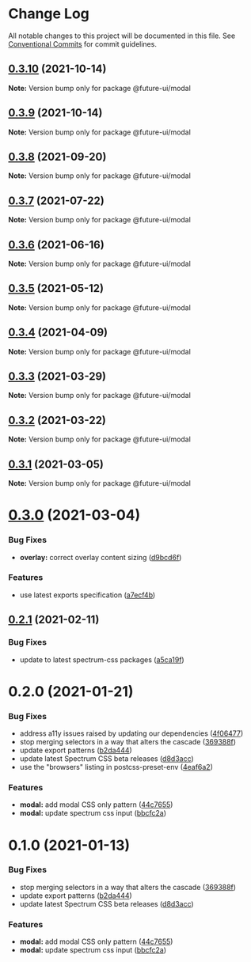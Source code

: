 # Change Log

All notable changes to this project will be documented in this file.
See [Conventional Commits](https://conventionalcommits.org) for commit guidelines.

## [0.3.10](https://github.com/adobe/spectrum-web-components/compare/@future-ui/modal@0.3.8...@future-ui/modal@0.3.10) (2021-10-14)

**Note:** Version bump only for package @future-ui/modal

## [0.3.9](https://github.com/adobe/spectrum-web-components/compare/@future-ui/modal@0.3.8...@future-ui/modal@0.3.9) (2021-10-14)

**Note:** Version bump only for package @future-ui/modal

## [0.3.8](https://github.com/adobe/spectrum-web-components/compare/@future-ui/modal@0.3.7...@future-ui/modal@0.3.8) (2021-09-20)

**Note:** Version bump only for package @future-ui/modal

## [0.3.7](https://github.com/adobe/spectrum-web-components/compare/@future-ui/modal@0.3.6...@future-ui/modal@0.3.7) (2021-07-22)

**Note:** Version bump only for package @future-ui/modal

## [0.3.6](https://github.com/adobe/spectrum-web-components/compare/@future-ui/modal@0.3.5...@future-ui/modal@0.3.6) (2021-06-16)

**Note:** Version bump only for package @future-ui/modal

## [0.3.5](https://github.com/adobe/spectrum-web-components/compare/@future-ui/modal@0.3.4...@future-ui/modal@0.3.5) (2021-05-12)

**Note:** Version bump only for package @future-ui/modal

## [0.3.4](https://github.com/adobe/spectrum-web-components/compare/@future-ui/modal@0.3.3...@future-ui/modal@0.3.4) (2021-04-09)

**Note:** Version bump only for package @future-ui/modal

## [0.3.3](https://github.com/adobe/spectrum-web-components/compare/@future-ui/modal@0.3.2...@future-ui/modal@0.3.3) (2021-03-29)

**Note:** Version bump only for package @future-ui/modal

## [0.3.2](https://github.com/adobe/spectrum-web-components/compare/@future-ui/modal@0.3.1...@future-ui/modal@0.3.2) (2021-03-22)

**Note:** Version bump only for package @future-ui/modal

## [0.3.1](https://github.com/adobe/spectrum-web-components/compare/@future-ui/modal@0.3.0...@future-ui/modal@0.3.1) (2021-03-05)

**Note:** Version bump only for package @future-ui/modal

# [0.3.0](https://github.com/adobe/spectrum-web-components/compare/@future-ui/modal@0.2.1...@future-ui/modal@0.3.0) (2021-03-04)

### Bug Fixes

-   **overlay:** correct overlay content sizing ([d9bcd6f](https://github.com/adobe/spectrum-web-components/commit/d9bcd6fd6b4eecae297c6e5cc5330e79a9e198ff))

### Features

-   use latest exports specification ([a7ecf4b](https://github.com/adobe/spectrum-web-components/commit/a7ecf4b6da7996f36a8a89f62cc2384709497008))

## [0.2.1](https://github.com/adobe/spectrum-web-components/compare/@future-ui/modal@0.2.0...@future-ui/modal@0.2.1) (2021-02-11)

### Bug Fixes

-   update to latest spectrum-css packages ([a5ca19f](https://github.com/adobe/spectrum-web-components/commit/a5ca19f67d5b3f0951667c4441d4d977bf1e0937))

# 0.2.0 (2021-01-21)

### Bug Fixes

-   address a11y issues raised by updating our dependencies ([4f06477](https://github.com/adobe/spectrum-web-components/commit/4f0647782eea7fdd85560e1bcb2f8b892f30bc33))
-   stop merging selectors in a way that alters the cascade ([369388f](https://github.com/adobe/spectrum-web-components/commit/369388f8cc147543891087991c569f849ddb9b38))
-   update export patterns ([b2da444](https://github.com/adobe/spectrum-web-components/commit/b2da444359b4022ed3f61dedf563b5bacba42103))
-   update latest Spectrum CSS beta releases ([d8d3acc](https://github.com/adobe/spectrum-web-components/commit/d8d3acc86de31e58219db6ba2a9d045b83cbe103))
-   use the "browsers" listing in postcss-preset-env ([4eaf6a2](https://github.com/adobe/spectrum-web-components/commit/4eaf6a28f7b5eaf60487841d264d6d804ae675ce))

### Features

-   **modal:** add modal CSS only pattern ([44c7655](https://github.com/adobe/spectrum-web-components/commit/44c765582baba6f751602f7b37a083dd5234e4df))
-   **modal:** update spectrum css input ([bbcfc2a](https://github.com/adobe/spectrum-web-components/commit/bbcfc2a35a42fc3b81d3de17f216e4c872d3ac07))

# 0.1.0 (2021-01-13)

### Bug Fixes

-   stop merging selectors in a way that alters the cascade ([369388f](https://github.com/adobe/spectrum-web-components/commit/369388f8cc147543891087991c569f849ddb9b38))
-   update export patterns ([b2da444](https://github.com/adobe/spectrum-web-components/commit/b2da444359b4022ed3f61dedf563b5bacba42103))
-   update latest Spectrum CSS beta releases ([d8d3acc](https://github.com/adobe/spectrum-web-components/commit/d8d3acc86de31e58219db6ba2a9d045b83cbe103))

### Features

-   **modal:** add modal CSS only pattern ([44c7655](https://github.com/adobe/spectrum-web-components/commit/44c765582baba6f751602f7b37a083dd5234e4df))
-   **modal:** update spectrum css input ([bbcfc2a](https://github.com/adobe/spectrum-web-components/commit/bbcfc2a35a42fc3b81d3de17f216e4c872d3ac07))
